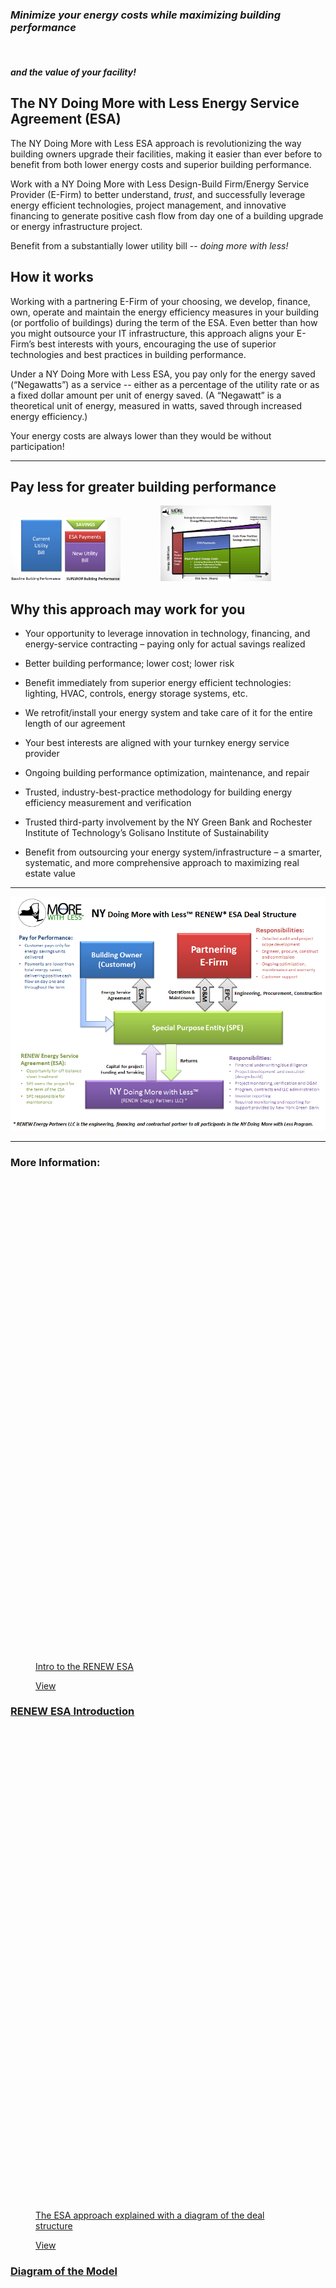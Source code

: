 <div class="full_page_photo" style="background-image: url(assets/hero3.jpg);">
     <div class="container">
          <section class="call_to_action">
               <h3 class="animated fadeInDown skincolored"><i>
Minimize your energy costs while maximizing building performance </i>
</h3>
 <br>
               <h4 class="animated fadeInUp"><i>and the value of your facility!</i></h4>
          </section>
     </div>
</div>


<div class="main">
        <section>
            <div class="container">



## The NY Doing More with Less Energy Service Agreement (ESA)

The NY Doing More with Less ESA approach is revolutionizing the way building owners upgrade their facilities, making it easier than ever before to benefit from both lower energy costs and superior building performance.

Work with a NY Doing More with Less Design-Build Firm/Energy Service Provider (E-Firm) to better understand, *trust*, and successfully leverage energy efficient technologies, project management, and innovative financing to generate positive cash flow from day one of a building upgrade or energy infrastructure project.

Benefit from a substantially lower utility bill -- *doing more with less!*

## How it works

Working with a partnering E-Firm of your choosing, we develop, finance, own, operate and maintain the energy efficiency measures in your building (or portfolio of buildings) during the term of the ESA.  Even better than how you might outsource your IT infrastructure, this approach aligns your E-Firm’s best interests with yours, encouraging the use of superior technologies and best practices in building performance.

Under a NY Doing More with Less ESA, you pay only for the energy saved (“Negawatts”) as a service -- either as a percentage of the utility rate or as a fixed dollar amount per unit of energy saved.  (A “Negawatt” is a theoretical unit of energy, measured in watts, saved through increased energy efficiency.)

Your energy costs are always lower than they would be without participation!

***

## Pay less for greater building performance

<img src="assets/Utility Bill before and after.png" class="img-responsive" alt="Utility Bill before and after" style="max-width: 35%; margin-right: 60px; display: inline-block">
<img src="assets/ESA Paid-from-Savings Model.PNG" class="img-responsive" alt="ESA Paid-from-Savings Model" style="max-width: 35%; display: inline-block">

## Why this approach may work for you

- Your opportunity to leverage innovation in technology, financing, and energy-service contracting – paying only for actual savings realized

- Better building performance; lower cost; lower risk

- Benefit immediately from superior energy efficient technologies: lighting, HVAC, controls, energy storage systems, etc.   

- We retrofit/install your energy system and take care of it for the entire length of our agreement

- Your best interests are aligned with your turnkey energy service provider

- Ongoing building performance optimization, maintenance, and repair

- Trusted, industry-best-practice methodology for building energy efficiency measurement and verification

- Trusted third-party involvement by the NY Green Bank and Rochester Institute of Technology’s Golisano Institute of Sustainability

- Benefit from outsourcing your energy system/infrastructure – a smarter, systematic, and more comprehensive approach to maximizing real estate value

***

<img src="assets/NYDMwL Deal Structure FULL Diagram.png" class="img-responsive center-block" alt="ESA Deal Structure Diagram.png">


***


<section class="hgroup">
          <div class="container">
               <h1>More Information:</h1>
               <!-- <h2>This could be a showcase of your work! We are using the Isotope Jquery plugin to filter results.  -->
                    <!-- </h2> -->
          </div>
     </section>
 <section class="portfolio_strict">
      <div class="container">
           <div class="row isotope_portfolio_container">
                <div class="cat_travel col-xs-12 col-md-4">
                     <div class="portfolio_item"> <a href="IntrotoESA.html" data-path-hover="M 180,190 0,158 0,0 180,0 z">
                          <figure style="background-image:url(images/portfolio/10.png)">
                               <svg viewBox="0 0 180 320" preserveAspectRatio="none">
                                    <path d="M 180,0 0,0 0,0 180,0 z"/>
                               </svg>
                               <figcaption>
                                <p>Intro to the RENEW ESA</p>
                                    <div class="view_button">View</div>
                               </figcaption>
                          </figure>
                          </a>
                          <div class="portfolio_description">
                               <h3><a href="IntrotoESA.html">RENEW ESA Introduction</a></h3>
                          </div>
                     </div>
                </div>
                    <div class="cat_travel col-xs-12 col-md-4">
                     <div class="portfolio_item"> <a href="ApproachExplained.html" data-path-hover="M 180,190 0,158 0,0 180,0 z">
                          <figure style="background-image:url(images/portfolio/11.png)">
                               <svg viewBox="0 0 180 320" preserveAspectRatio="none">
                                    <path d="M 180,0 0,0 0,0 180,0 z"/>
                               </svg>
                               <figcaption>
                                    <p>The ESA approach explained with a diagram of the deal structure</p>
                                    <div class="view_button">View</div>
                               </figcaption>
                          </figure>
                          </a>
                          <div class="portfolio_description">
                               <h3><a href="ApproachExplained.html">Diagram of the Model
</a></h3>
                               <!-- <p>travel</p> -->
                          </div>
                     </div>
                </div>
                <div class="cat_travel col-xs-12 col-md-4">
                     <div class="portfolio_item"> <a href="TypicalProcess.html" data-path-hover="M 180,190 0,158 0,0 180,0 z">
                          <figure style="background-image:url(images/portfolio/12.png)">
                               <svg viewBox="0 0 180 320" preserveAspectRatio="none">
                                    <path d="M 180,0 0,0 0,0 180,0 z"/>
                               </svg>
                               <figcaption>
                                    <p>The four phases and twelve steps associated with the typical participation process</p>
                                    <div class="view_button">View</div>
                               </figcaption>
                          </figure>
                          </a>
                          <div class="portfolio_description">
                               <h3><a href="TypicalProcess.html">Typical Process</a></h3>
                               <!-- <p>travel</p> -->
                          </div>
                     </div>
                </div>
                <div class="cat_people col-xs-12 col-md-4">
                     <div class="portfolio_item"> <a href="TypicalProjectProfile.html" data-path-hover="M 180,190 0,158 0,0 180,0 z">
                          <figure style="background-image:url(images/portfolio/13.png)">
                               <svg viewBox="0 0 180 320" preserveAspectRatio="none">
                                    <path d="M 180,0 0,0 0,0 180,0 z"/>
                               </svg>
                               <figcaption>
                                    <p>Broad range of energy efficiency and clean energy infrastructure measures</p>
                                    <div class="view_button">View</div>
                               </figcaption>
                          </figure>
                          </a>
                          <div class="portfolio_description">
                               <h3><a href="TypicalProjectProfile.html">Projects Covered
</a></h3>
                               <!-- <p>people</p> -->
                          </div>
                     </div>
                </div>
                <div class="cat_poetic col-xs-12 col-md-4">
                     <div class="portfolio_item"> <a href="ModelEvolution.html" data-path-hover="M 180,190 0,158 0,0 180,0 z">
                          <figure style="background-image:url(images/portfolio/14.png)">
                               <svg viewBox="0 0 180 320" preserveAspectRatio="none">
                                    <path d="M 180,0 0,0 0,0 180,0 z"/>
                               </svg>
                               <figcaption>
                                    <p>Evolution of design-build retrofit contracting</p>
                                    <div class="view_button">View</div>
                               </figcaption>
                          </figure>
                          </a>
                          <div class="portfolio_description">
                               <h3><a href="ModelEvolution.html">Design-Build Evolution</a></h3>
                          </div>
                     </div>
                </div>
                <div class="cat_artists col-xs-12 col-md-4">
                     <div class="portfolio_item"> <a href="ProjectExample.html" data-path-hover="M 180,190 0,158 0,0 180,0 z">
                          <figure style="background-image:url(images/portfolio/15.png)">
                               <svg viewBox="0 0 180 320" preserveAspectRatio="none">
                                    <path d="M 180,0 0,0 0,0 180,0 z"/>
                               </svg>
                               <figcaption>
                                    <p>Sample bar graph showing cash-flow-positive project savings</p>
                                    <div class="view_button">View</div>
                               </figcaption>
                          </figure>
                          </a>
                          <div class="portfolio_description">
                               <h3><a href="ProjectExample.html">Sample Metrics in Bar Graph
</a></h3>
                               <!-- <p>artists</p> -->
                          </div>
                     </div>
                </div>
           </div>
      </div>
 </section>
